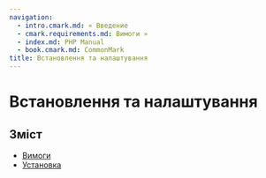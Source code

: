 ```yaml
---
navigation:
  - intro.cmark.md: « Введение
  - cmark.requirements.md: Вимоги »
  - index.md: PHP Manual
  - book.cmark.md: CommonMark
title: Встановлення та налаштування
---
```

# Встановлення та налаштування

## Зміст

-   [Вимоги](cmark.requirements.md)
-   [Установка](cmark.installation.md)
